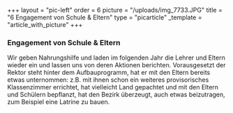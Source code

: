 +++
layout = "pic-left"
order = 6
picture = "/uploads/img_7733.JPG"
title = "6 Engagement von Schule & Eltern"
type = "picarticle"
_template = "article_with_picture"
+++

### Engagement von Schule & Eltern

Wir geben Nahrungshilfe und laden im folgenden Jahr die Lehrer und Eltern wieder ein und lassen uns von deren Aktionen berichten. Vorausgesetzt der Rektor steht hinter dem Aufbauprogramm, hat er mit den Eltern bereits etwas unternommen: z.B. mit ihnen schon ein weiteres provisorisches Klassenzimmer errichtet, hat vielleicht Land gepachtet und mit den Eltern und Schülern bepflanzt, hat den Bezirk überzeugt, auch etwas beizutragen, zum Beispiel eine Latrine zu bauen.
